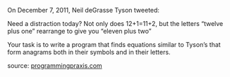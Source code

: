 <div class="md"><p>On December 7, 2011, Neil deGrasse Tyson tweeted:</p>
<p>Need a distraction today? Not only does 12+1=11+2, but the letters “twelve plus one” rearrange to give you “eleven plus two”</p>
<p>Your task is to write a program that finds equations similar to Tyson’s that form anagrams both in their symbols and in their letters.</p>
<p>source: <a href="http://programmingpraxis.com/2012/01/10/thirteen-anagram/">programmingpraxis.com</a></p>
</div>
